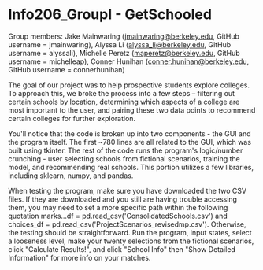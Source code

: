 # Info206_GroupI - GetSchooled

Group members: Jake Mainwaring (jmainwaring@berkeley.edu,  GitHub username = jmainwaring), Alyssa Li (alyssa_li@berkeley.edu,  GitHub username = alyssali), Michelle Peretz (maperetz@berkeley.edu,  GitHub username = michelleap), Conner Hunihan (conner.hunihan@berkeley.edu,  GitHub username = connerhunihan)

The goal of our project was to help prospective students explore colleges. To approach this, we broke the process into a few steps – filtering out certain schools by location, determining which aspects of a college are most important to the user, and pairing these two data points to recommend certain colleges for further exploration.

You'll notice that the code is broken up into two components - the GUI and the program itself. The first ~780 lines are all related to the GUI, which was built using tkinter. The rest of the code runs the program's logic/number crunching - user selecting  schools from fictional scenarios, training the model, and recommending real schools. This portion utilizes a few libraries, including sklearn, numpy, and pandas.              

When testing the program, make sure you have downloaded the two CSV files. If they are downloaded and you still are having trouble accessing them, you may need to set a more specific path within the following quotation marks...df = pd.read_csv('ConsolidatedSchools.csv') and choices_df = pd.read_csv('ProjectScenarios_revisedmp.csv'). Otherwise, the testing should be straightforward. Run the program, input states, select a looseness level, make your twenty selections from the fictional scenarios, click "Calculate Results!", and click "School Info" then "Show Detailed Information" for more info on your matches.       
